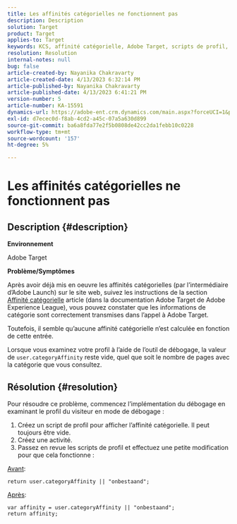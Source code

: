 ```yaml
---
title: Les affinités catégorielles ne fonctionnent pas
description: Description
solution: Target
product: Target
applies-to: Target
keywords: KCS, affinité catégorielle, Adobe Target, scripts de profil, user.categoryAffinity
resolution: Resolution
internal-notes: null
bug: false
article-created-by: Nayanika Chakravarty
article-created-date: 4/13/2023 6:32:14 PM
article-published-by: Nayanika Chakravarty
article-published-date: 4/13/2023 6:41:21 PM
version-number: 5
article-number: KA-15591
dynamics-url: https://adobe-ent.crm.dynamics.com/main.aspx?forceUCI=1&pagetype=entityrecord&etn=knowledgearticle&id=adf3bd7f-29da-ed11-a7c7-6045bd0067ea
exl-id: d7ecec0d-f8ab-4cd2-a45c-07a5a630d899
source-git-commit: ba6a8fda77e2f5b0808de42cc2da1febb10c0228
workflow-type: tm+mt
source-wordcount: '157'
ht-degree: 5%

---
```


# Les affinités catégorielles ne fonctionnent pas

## Description {#description}


<b>Environnement</b>

Adobe Target

<b>Problème/Symptômes</b>

Après avoir déjà mis en oeuvre les affinités catégorielles (par l’intermédiaire d’Adobe Launch) sur le site web, suivez les instructions de la section [Affinité catégorielle](https://experienceleague.adobe.com/docs/target/using/audiences/visitor-profiles/category-affinity.html?lang=en) article (dans la documentation Adobe Target de Adobe Experience League), vous pouvez constater que les informations de catégorie sont correctement transmises dans l’appel à Adobe Target.

Toutefois, il semble qu’aucune affinité catégorielle n’est calculée en fonction de cette entrée.

Lorsque vous examinez votre profil à l’aide de l’outil de débogage, la valeur de `user.categoryAffinity` reste vide, quel que soit le nombre de pages avec la catégorie que vous consultez.


## Résolution {#resolution}


Pour résoudre ce problème, commencez l’implémentation du débogage en examinant le profil du visiteur en mode de débogage :

1. Créez un script de profil pour afficher l’affinité catégorielle. Il peut toujours être vide.
2. Créez une activité.
3. Passez en revue les scripts de profil et effectuez une petite modification pour que cela fonctionne :


<u>Avant</u>:


```
return user.categoryAffinity || "onbestaand";
```


<u>Après</u>:


```
var affinity = user.categoryAffinity || "onbestaand";
return affinity;
```
